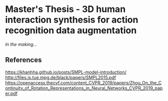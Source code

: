 # Master's Thesis - 3D human interaction synthesis for action recognition data augmentation

_In the making..._

## References

https://khanhha.github.io/posts/SMPL-model-introduction/
http://files.is.tue.mpg.de/black/papers/SMPL2015.pdf
https://openaccess.thecvf.com/content_CVPR_2019/papers/Zhou_On_the_Continuity_of_Rotation_Representations_in_Neural_Networks_CVPR_2019_paper.pdf
